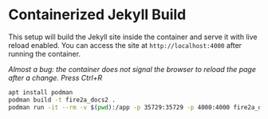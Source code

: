 # Containerized Jekyll Build

This setup will build the Jekyll site inside the container and serve it with live reload enabled. You can access the site at `http://localhost:4000` after running the container.

_Almost a bug: the container does not signal the browser to reload the page after a change. Press Ctrl+R_

```bash
apt install podman
podman build -t fire2a_docs2 .
podman run -it --rm -v $(pwd):/app -p 35729:35729 -p 4000:4000 fire2a_docs /app/rebuild_serve.sh
```


